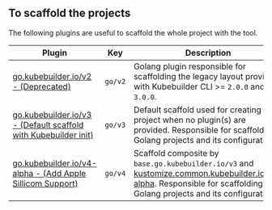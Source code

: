 ## To scaffold the projects

The following plugins are useful to scaffold the whole project with the tool.

| Plugin                                                                             | Key                  | Description                                                                                                                                                                                                                                  |
| ---------------------------------------------------------------------------------- | -------------------- | -------------------------------------------------------------------------------------------------------------------------------------------------------------------------------------------------------------------------------------------- |
| [go.kubebuilder.io/v2 - (Deprecated)](go-v2-plugin.md)                             | `go/v2`              | Golang plugin responsible for scaffolding the legacy layout provided with Kubebuilder CLI >= `2.0.0` and < `3.0.0`.                                                                                                                          |
| [go.kubebuilder.io/v3 - (Default scaffold with Kubebuilder init)](go-v3-plugin.md) | `go/v3`              | Default scaffold used for creating a project when no plugin(s) are provided. Responsible for scaffolding Golang projects and its configurations.                                                                                             |
| [go.kubebuilder.io/v4-alpha - (Add Apple Sillicom Support)](go-v4-plugin.md)       | `go/v4`              | Scaffold composite by `base.go.kubebuilder.io/v3` and [kustomize.common.kubebuilder.io/v2-alpha](kustomize-v2-alpha.md). Responsible for scaffolding Golang projects and its configurations.                                                                                             |
